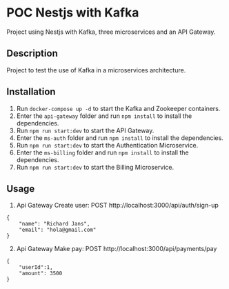 # POC Nestjs with Kafka
 Project using Nestjs with Kafka, three microservices and an API Gateway.

## Description
Project to test the use of Kafka in a microservices architecture.

## Installation
1. Run `docker-compose up -d` to start the Kafka and Zookeeper containers.
2. Enter the `api-gateway` folder and run `npm install` to install the dependencies.
3. Run `npm run start:dev` to start the API Gateway.
4. Enter the `ms-auth` folder and run `npm install` to install the dependencies.
5. Run `npm run start:dev` to start the Authentication Microservice.
6. Enter the `ms-billing` folder and run `npm install` to install the dependencies.
7. Run `npm run start:dev` to start the Billing Microservice.

## Usage
1. Api Gateway Create user: POST http://localhost:3000/api/auth/sign-up
```
{
    "name": "Richard Jans",
    "email": "hola@gmail.com"
}
```

2. Api Gateway Make pay: POST http://localhost:3000/api/payments/pay
```
{
    "userId":1,
    "amount": 3500
}
```
